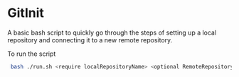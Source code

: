 GitInit
============

A basic bash script to quickly go through the steps of setting up a local repository and connecting it to a new remote repository.

To run the script
```bash
 bash ./run.sh <require localRepositoryName> <optional RemoteRepositoryName, if different from local name>
```
